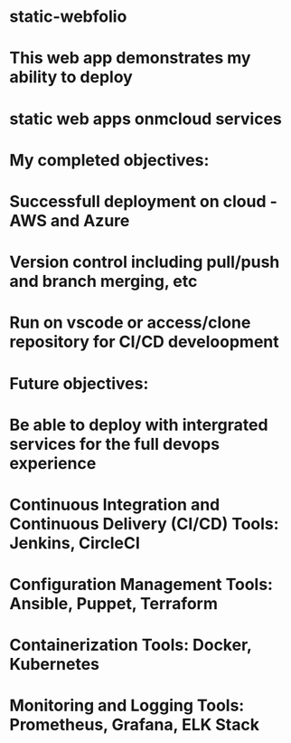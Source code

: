 # static-webfolio
# This web app demonstrates my ability to deploy
# static web apps onmcloud services
# 
# My completed objectives:
# Successfull deployment on cloud - AWS and Azure
# Version control including pull/push and branch merging, etc
# Run on vscode or access/clone repository for CI/CD develoopment
#
# Future objectives:
# Be able to deploy with intergrated services for the full devops experience
# Continuous Integration and Continuous Delivery (CI/CD) Tools: Jenkins, CircleCI
# Configuration Management Tools: Ansible, Puppet, Terraform
# Containerization Tools: Docker, Kubernetes
# Monitoring and Logging Tools: Prometheus, Grafana, ELK Stack
#
#
#
#
#
#
#
#
#
#
#


